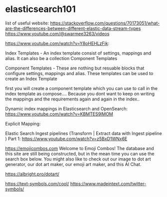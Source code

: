 # elasticsearch101

list of useful website:
https://stackoverflow.com/questions/70173051/what-are-the-differences-between-different-elastic-data-stream-types
https://www.youtube.com/@swarmee3263/videos

https://www.youtube.com/watch?v=Y8oHEHLzFik:

Index Templates - An index template consist of settings, mappings and alias. It can also be a collection Component Templates

Component Templates - These are nothing but resuable blocks that configure settings, mappings and alias. These templates can be used to create an Index Template

first you will create a component template which you can use to call in the index template as compose.... Because you dont want to keep on writing the mappings and the requirements again and again in the index..

Dynamic index mappings in Elasticsearch and OpenSearch:
https://www.youtube.com/watch?v=KBMTES9lMOM

Explicit Mapping:

Elastic Search Ingest pipelines (Transform | Extract data with Ingest pipeline ) Part 1:
https://www.youtube.com/watch?v=z5BxD1WNx6E

https://emojicombos.com
Welcome to Emoji Combos! The database and this site are still being constructed, but in the mean time you can use the search box below. You might also like to check out our image to dot art generator, our dot art maker, our emoji art maker, and this AI Chat.

https://albright.pro/dotart/

https://text-symbols.com/cool/
https://www.madeintext.com/twitter-symbols/
